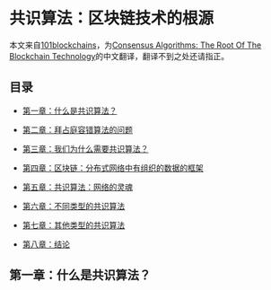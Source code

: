 # 共识算法：区块链技术的根源

本文来自[101blockchains](https://101blockchains.com)，为[Consensus Algorithms: The Root Of The Blockchain Technology](https://101blockchains.com/consensus-algorithms-blockchain/)的中文翻译，翻译不到之处还请指正。



## 目录

- [第一章：什么是共识算法？](#)

- [第二章：拜占庭容错算法的问题]()

- [第三章：我们为什么需要共识算法？]()

- [第四章：区块链：分布式网络中有组织的数据的框架]()

- [第五章：共识算法：网络的灵魂]()

- [第六章：不同类型的共识算法]()
        
- [第七章：其他类型的共识算法]()

- [第八章：结论]()


## 第一章：什么是共识算法？











